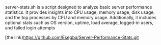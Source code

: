server-stats.sh is a script designed to analyze basic server performance statistics. It provides insights into CPU usage, memory usage, disk usage, and the top processes by CPU and memory usage. Additionally, it includes optional stats such as OS version, uptime, load average, logged-in users, and failed login attempts


[the link}https://github.com/Esegba/Server-Performance-Stats.git
